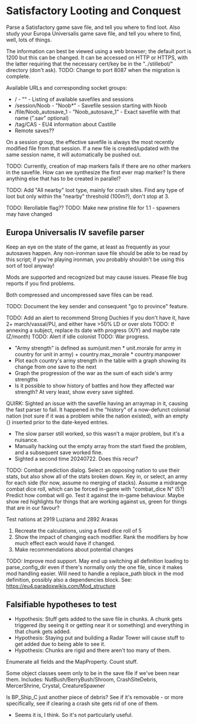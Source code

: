 Satisfactory Looting and Conquest
=================================

Parse a Satisfactory game save file, and tell you where to find loot.
Also study your Europa Universalis game save file, and tell you where
to find, well, lots of things.

The information can best be viewed using a web browser; the default
port is 1200 but this can be changed. It can be accessed on HTTP or
HTTPS, with the latter requiring that the necessary cert/key be in
the "../stillebot/" directory (don't ask).
TODO: Change to port 8087 when the migration is complete.

Available URLs and corresponding socket groups:

* / - "" - Listing of available savefiles and sessions
* /session/Noob - "Noob*" - Savefile session starting with Noob
* /file/Noob_autosave_1 - "Noob_autosave_1" - Exact savefile with that name (".sav" optional)
* /tag/CAS - EU4 information about Castille
* Remote saves??

On a session group, the effective savefile is always the most recently modified file
from that session. If a new file is created/updated with the same session name,
it will automatically be pushed out.

TODO: Currently, creation of map markers fails if there are no other markers in the
savefile. How can we synthesize the first ever map marker? Is there anything else that
has to be created in parallel?

TODO: Add "All nearby" loot type, mainly for crash sites. Find any type of loot but
only within the "nearby" threshold (100m?), don't stop at 3.

TODO: Rerollable flag??
TODO: Make new pristine file for 1.1 - spawners may have changed


Europa Universalis IV savefile parser
-------------------------------------

Keep an eye on the state of the game, at least as frequently as your
autosaves happen. Any non-ironman save file should be able to be read
by this script; if you're playing ironman, you probably shouldn't be
using this sort of tool anyway!

Mods are supported and recognized but may cause issues. Please file
bug reports if you find problems.

Both compressed and uncompressed save files can be read.

TODO: Document the key sender and consequent "go to province" feature.

TODO: Add an alert to recommend Strong Duchies if you don't have it, have 2+ march/vassal/PU, and either have >50% LD or over slots
TODO: If annexing a subject, replace its date with progress (X/Y) and maybe rate (Z/month)
TODO: Alert if idle colonist
TODO: War progress.
- "Army strength" is defined as sum(unit.men * unit.morale for army in country for unit in army) + country.max_morale * country.manpower
- Plot each country's army strength in the table with a graph showing its change from one save to the next
- Graph the progression of the war as the sum of each side's army strengths
- Is it possible to show history of battles and how they affected war strength? At very least, show every save sighted.

QUIRK: Sighted an issue with the savefile having an arraymap in it, causing the fast parser
to fail. It happened in the "history" of a now-defunct colonial nation (not sure if it was a
problem while the nation existed), with an empty {} inserted prior to the date-keyed entries.
- The slow parser still worked, so this wasn't a major problem, but it's a nuisance.
- Manually hacking out the empty array from the start fixed the problem, and a subsequent
  save worked fine.
- Sighted a second time 20240722. Does this recur?

TODO: Combat prediction dialog. Select an opposing nation to use their stats, but also show all of the stats broken down.
Key in, or select, an army for each side (for now, assume no merging of stacks).
Assume a midrange combat dice roll, which can be forced in-game with "combat_dice N" (5?)
Predict how combat will go. Test it against the in-game behaviour.
Maybe show red highlights for things that are working against us, green for things that are in our favour?


Test nations at 2919 Luziana and 2892 Araxas

1. Recreate the calculations, using a fixed dice roll of 5
2. Show the impact of changing each modifier. Rank the modifiers by how much effect each would have if changed.
3. Make recommendations about potential changes

TODO: Improve mod support.
May end up switching all definition loading to parse_config_dir even if there's normally only the
one file, since it makes mod handling easier. Will need to handle a replace_path block in the mod
definition, possibly also a dependencies block. See: https://eu4.paradoxwikis.com/Mod_structure



Falsifiable hypotheses to test
------------------------------

* Hypothesis: Stuff gets added to the save file in chunks. A chunk gets triggered (by seeing it or
  getting near it or something) and everything in that chunk gets added.
* Hypothesis: Staying put and building a Radar Tower will cause stuff to get added due to being
  able to see it.
* Hypothesis: Chunks are rigid and there aren't too many of them.

Enumerate all fields and the MapProperty. Count stuff.

Some object classes seem only to be in the save file if we've been near them. Includes:
NutBush/BerryBush/Shroom, CrashSiteDebris, MercerShrine, Crystal, CreatureSpawner

Is BP_Ship_C just another piece of debris? See if it's removable - or more specifically, see if
clearing a crash site gets rid of one of them.
- Seems it is, I think. So it's not particularly useful.
